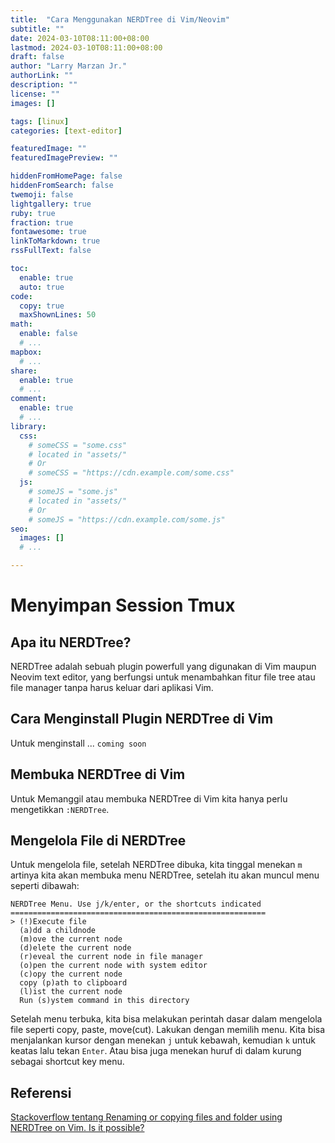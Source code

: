 ```yaml
---
title:  "Cara Menggunakan NERDTree di Vim/Neovim"
subtitle: ""
date: 2024-03-10T08:11:00+08:00
lastmod: 2024-03-10T08:11:00+08:00
draft: false 
author: "Larry Marzan Jr."
authorLink: ""
description: ""
license: ""
images: []

tags: [linux]
categories: [text-editor]

featuredImage: ""
featuredImagePreview: ""

hiddenFromHomePage: false
hiddenFromSearch: false
twemoji: false
lightgallery: true
ruby: true
fraction: true
fontawesome: true
linkToMarkdown: true
rssFullText: false

toc:
  enable: true
  auto: true
code:
  copy: true
  maxShownLines: 50
math:
  enable: false
  # ...
mapbox:
  # ...
share:
  enable: true
  # ...
comment:
  enable: true
  # ...
library:
  css:
    # someCSS = "some.css"
    # located in "assets/"
    # Or
    # someCSS = "https://cdn.example.com/some.css"
  js:
    # someJS = "some.js"
    # located in "assets/"
    # Or
    # someJS = "https://cdn.example.com/some.js"
seo:
  images: []
  # ...

---
```


# Menyimpan Session Tmux

## Apa itu NERDTree?

NERDTree adalah sebuah plugin powerfull yang digunakan di Vim maupun Neovim text editor,
yang berfungsi untuk menambahkan fitur file tree atau file manager tanpa harus keluar dari
aplikasi Vim.

## Cara Menginstall Plugin NERDTree di Vim
Untuk menginstall ... `coming soon`

## Membuka NERDTree di Vim
Untuk Memanggil atau membuka NERDTree di Vim kita hanya perlu mengetikkan `:NERDTree`.

## Mengelola File di NERDTree
Untuk mengelola file, setelah NERDTree dibuka, kita tinggal menekan `m` artinya kita akan
membuka menu NERDTree, setelah itu akan muncul menu seperti dibawah:
```
NERDTree Menu. Use j/k/enter, or the shortcuts indicated                                                                                              
=========================================================                                                                                             
> (!)Execute file                                                                                                                                     
  (a)dd a childnode                                                                                                                                   
  (m)ove the current node                                                                                                                             
  (d)elete the current node                                                                                                                           
  (r)eveal the current node in file manager                                                                                                           
  (o)pen the current node with system editor                                                                                                          
  (c)opy the current node                                                                                                                             
  copy (p)ath to clipboard                                                                                                                            
  (l)ist the current node                                                                                                                             
  Run (s)ystem command in this directory  
```
Setelah menu terbuka, kita bisa melakukan perintah dasar dalam mengelola file seperti copy,
paste, move(cut). Lakukan dengan memilih menu. Kita bisa menjalankan kursor dengan menekan
`j` untuk kebawah, kemudian `k` untuk keatas lalu tekan `Enter`. Atau bisa juga menekan
huruf di dalam kurung sebagai shortcut key menu.

## Referensi
[Stackoverflow tentang Renaming or copying files and folder using NERDTree on Vim. Is it possible?](https://stackoverflow.com/questions/2295809/renaming-or-copying-files-and-folder-using-nerdtree-on-vim-is-it-possible)
